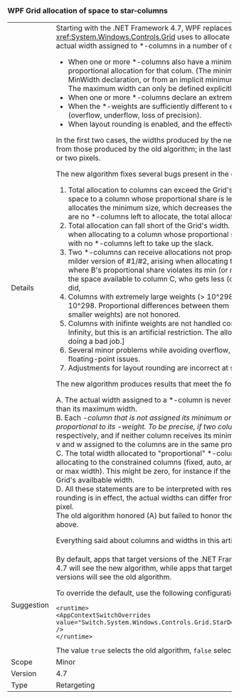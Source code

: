 ### WPF Grid allocation of space to star-columns

|   |   |
|---|---|
|Details|Starting with the .NET Framework 4.7, WPF replaces the algorithm that <xref:System.Windows.Controls.Grid> uses to allocate space to *-columns. This will change the actual width assigned to *-columns in a number of cases:<ul><li>When one or more *-columns also have a minimum or maximum width that overrides the proportional allocation for that colum. (The minimum width can derive from an explicit MinWidth declaration, or from an implicit minimum obtained from the column's content. The maximum width can only be defined explicitly, from a MaxWidth declaration.)</li><li>When one or more *-columns declare an extremely large *-weight, greater than 10^298.</li><li>When the *-weights are sufficiently different to encounter floating-point instability (overflow, underflow, loss of precision).</li><li>When layout rounding is enabled, and the effective display DPI is sufficiently high.</li></ul>In the first two cases, the widths produced by the new algorithm can be significantly different from those produced by the old algorithm; in the last case, the difference will be at most one or two pixels.<p/>The new algorithm fixes several bugs present in the old algorithm:<ol><li>Total allocation to columns can exceed the Grid's width. This can occur when allocating space to a column whose proportional share is less than its minimum size. The algorithm allocates the minimum size, which decreases the space available to other columns. If there are no *-columns left to allocate, the total allocation will be too large.</li><li>Total allocation can fall short of the Grid's width. This is the dual problem to #1, arising when allocating to a column whose proportional share is greater than its maximum size, with no *-columns left to take up the slack.</li><li>Two *-columns can receive allocations not proportional to their *-weights. This is a milder version of #1/#2, arising when allocating to *-columns A, B, and C (in that order), where B's proportional share violates its min (or max) constraint. As above, this changes the space available to column C, who gets less (or more) proportional allocation than A did,</li><li>Columns with extremely large weights (&gt; 10^298) are all treated as if they had weight 10^298. Proportional differences between them (and between columns with slightly smaller weights) are not honored.</li><li>Columns with inifinte weights are not handled correctly. [Actually you can't set a weight to Infinity, but this is an artificial restriction. The allocation code was trying to handle it, but doing a bad job.]</li><li>Several minor problems while avoiding overflow, underflow, loss of precision and similar floating-point issues.</li><li>Adjustments for layout rounding are incorrect at sufficiently high DPI.</li></ol>The new algorithm produces results that meet the following criteria:<p/>A. The actual width assigned to a *-column is never less than its minimum width nor greater than its maximum width.<br/>B. Each <em>-column that is not assigned its minimum or maximum width is assigned a width proportional to its <em>-weight. To be precise, if two columns are declared with width x</em> and y</em> respectively, and if neither column receives its minimum or maximum width, the actual widths v and w assigned to the columns are in the same proportion: v / w == x / y.<br/>C. The total width allocated to &quot;proportional&quot; *-columns is equal to the space available after allocating to the constrained columns (fixed, auto, and *-columns that are allocated their min or max width). This might be zero, for instance if the sum of the minimum widths exceeds the Grid's availbable width.<br/>D. All these statements are to be interpreted with respect to the &quot;ideal&quot; layout. When layout rounding is in effect, the actual widths can differ from the ideal widths by as much as one pixel.<br/>The old algorithm honored (A) but failed to honor the other criteria in the cases outlined above.<p/>Everything said about columns and widths in this article applies as well to rows and heights.|
|Suggestion|By default, apps that target versions of the .NET Framework starting with the .NET Framework 4.7 will see the new algorithm, while apps that target the .NET Framework 4.6.2 or earlier versions will see the old algorithm.<p/>To override the default, use the following configuration setting:<pre><code class="lang-xml">&lt;runtime&gt;&#13;&#10;&lt;AppContextSwitchOverrides value=&quot;Switch.System.Windows.Controls.Grid.StarDefinitionsCanExceedAvailableSpace=true&quot; /&gt;&#13;&#10;&lt;/runtime&gt;&#13;&#10;</code></pre>The value <code>true</code> selects the old algorithm, <code>false</code> selects the new algorithm.|
|Scope|Minor|
|Version|4.7|
|Type|Retargeting|
